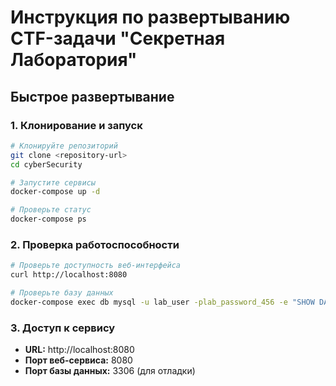 # Инструкция по развертыванию CTF-задачи "Секретная Лаборатория"

## Быстрое развертывание

### 1. Клонирование и запуск

```bash
# Клонируйте репозиторий
git clone <repository-url>
cd cyberSecurity

# Запустите сервисы
docker-compose up -d

# Проверьте статус
docker-compose ps
```

### 2. Проверка работоспособности

```bash
# Проверьте доступность веб-интерфейса
curl http://localhost:8080

# Проверьте базу данных
docker-compose exec db mysql -u lab_user -plab_password_456 -e "SHOW DATABASES;"
```

### 3. Доступ к сервису

- **URL:** http://localhost:8080
- **Порт веб-сервиса:** 8080
- **Порт базы данных:** 3306 (для отладки)
